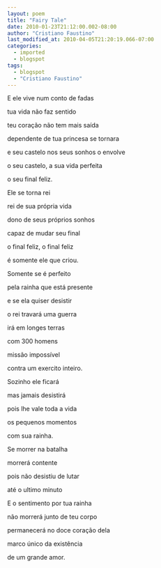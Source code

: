 ```yaml
---
layout: poem
title: "Fairy Tale"
date: 2010-01-23T21:12:00.002-08:00
author: "Cristiano Faustino"
last_modified_at: 2010-04-05T21:20:19.066-07:00
categories:
  - imported
  - blogspot
tags:
  - blogspot
  - "Cristiano Faustino"
---
```


E ele vive num conto de fadas

tua vida não faz sentido

teu coração não tem mais saída

dependente de tua princesa se tornara

e seu castelo nos seus sonhos o envolve

o seu castelo, a sua vida perfeita

o seu final feliz.

Ele se torna rei

rei de sua própria vida

dono de seus próprios sonhos

capaz de mudar seu final

o final feliz, o final feliz

é somente ele que criou.

Somente se é perfeito

pela rainha que está presente 

e se ela quiser desistir

o rei travará uma guerra

irá em longes terras

com 300 homens

missão impossível

contra um exercito inteiro.

Sozinho ele ficará

mas jamais desistirá

pois lhe vale toda a vida

os pequenos momentos

com sua rainha.

Se morrer na batalha

morrerá contente

pois não desistiu de lutar

até o ultimo minuto

E o sentimento por tua rainha

não morrerá junto de teu corpo

permanecerá no doce coração dela

marco único da existência

de um grande amor.